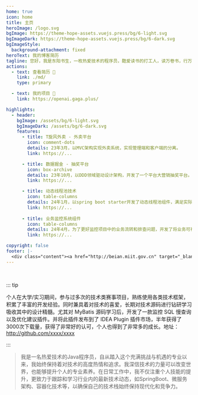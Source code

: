```yaml
---
home: true
icon: home
title: 主页
heroImage: /logo.svg
bgImage: https://theme-hope-assets.vuejs.press/bg/6-light.svg
bgImageDark: https://theme-hope-assets.vuejs.press/bg/6-dark.svg
bgImageStyle:
  background-attachment: fixed
heroText: 我的博客简历
tagline: 您好，我是东阳书生，一枚热爱技术的程序员，酷爱读书的打工人，读万卷书，行万里路！
actions:
  - text: 查看简历 👣
    link: ./md/
    type: primary

  - text: 我的项目 💐
    link: https://openai.gaga.plus/

highlights:
  - header: 
    bgImage: /assets/bg/6-light.svg
    bgImageDark: /assets/bg/6-dark.svg
    features:
      - title: T旋风外卖 - 外卖平台
        icon: comment-dots
        details: 23年3月，以MVC架构实现外卖系统，实现管理端和客户端的分离。
        link: https://...

      - title: 数据掘金 - 抽奖平台
        icon: box-archive
        details: 23年10月，以DDD领域驱动设计架构，开发了一个平台大营销抽奖平台。运用了全面的分布式技术栈。
        link: https://...

      - title: 动态线程池技术
        icon: table-columns
        details: 24年1月，以spring boot starter开发了动态线程池组件，满足实际开发中的需求
        link: https://...
        
      - title: 业务监控系统组件
        icon: table-columns
        details: 24年4月，为了更好监控项目中的业务流转和排查问题，开发了将业务可视化的组件
        link: https://...

copyright: false
footer: |-
  <div class="content"><a href="http://beian.miit.gov.cn" target="_blank">京ICP备1903****号</a> | MIT 协议, 版权所有 © 2023 你的名字，All rights reserved.</div>
---
```


<br/>

::: tip

个人在大学/实习期间，参与过多次的技术类赛事项目，熟练使用各类技术框架，积累了丰富的开发经验。同时兼具着对技术的喜爱，长期对技术源码进行钻研学习吸收其中的设计精髓。尤其对 MyBatis 源码学习后，开发了一款监控 SQL 慢查询以及优化建议插件。并将此插件发布到了 IDEA Plugin 插件市场，半年获得了3000次下载量，获得了非常好的认可，个人也得到了非常多的成长。地址：http://github.com/xxxx/xxxx

:::

>我是一名热爱技术的Java程序员，自从踏入这个充满挑战与机遇的专业以来，我始终保持着对技术的高度热情和追求。我深信技术的力量可以改变世界，也能够提升个人的专业素养。在日常工作中，我不仅注重个人技能的提升，更致力于跟踪和学习行业内的最新技术动态，如SpringBoot、微服务架构、容器化技术等，以确保自己的技术栈始终保持现代化和竞争力。
